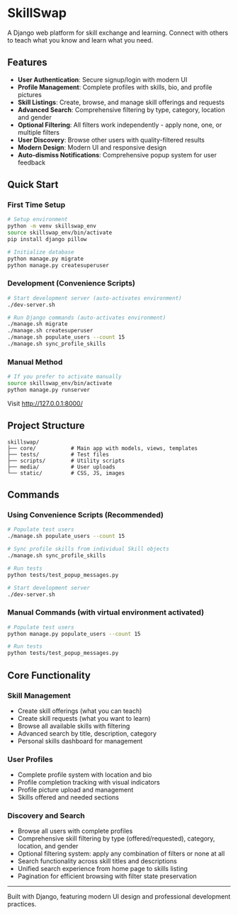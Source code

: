 # SkillSwap

A Django web platform for skill exchange and learning. Connect with others to teach what you know and learn what you need.

## Features

- **User Authentication**: Secure signup/login with modern UI
- **Profile Management**: Complete profiles with skills, bio, and profile pictures
- **Skill Listings**: Create, browse, and manage skill offerings and requests
- **Advanced Search**: Comprehensive filtering by type, category, location and gender
- **Optional Filtering**: All filters work independently - apply none, one, or multiple filters
- **User Discovery**: Browse other users with quality-filtered results
- **Modern Design**: Modern UI and responsive design
- **Auto-dismiss Notifications**: Comprehensive popup system for user feedback

## Quick Start

### First Time Setup
```bash
# Setup environment
python -m venv skillswap_env
source skillswap_env/bin/activate
pip install django pillow

# Initialize database
python manage.py migrate
python manage.py createsuperuser
```

### Development (Convenience Scripts)
```bash
# Start development server (auto-activates environment)
./dev-server.sh

# Run Django commands (auto-activates environment)
./manage.sh migrate
./manage.sh createsuperuser
./manage.sh populate_users --count 15
./manage.sh sync_profile_skills
```

### Manual Method
```bash
# If you prefer to activate manually
source skillswap_env/bin/activate
python manage.py runserver
```

Visit http://127.0.0.1:8000/

## Project Structure

```
skillswap/
├── core/           # Main app with models, views, templates
├── tests/          # Test files
├── scripts/        # Utility scripts
├── media/          # User uploads
└── static/         # CSS, JS, images
```

## Commands

### Using Convenience Scripts (Recommended)
```bash
# Populate test users
./manage.sh populate_users --count 15

# Sync profile skills from individual Skill objects
./manage.sh sync_profile_skills

# Run tests
python tests/test_popup_messages.py

# Start development server
./dev-server.sh
```

### Manual Commands (with virtual environment activated)
```bash
# Populate test users
python manage.py populate_users --count 15

# Run tests
python tests/test_popup_messages.py
```

## Core Functionality

### Skill Management
- Create skill offerings (what you can teach)
- Create skill requests (what you want to learn)
- Browse all available skills with filtering
- Advanced search by title, description, category
- Personal skills dashboard for management

### User Profiles
- Complete profile system with location and bio
- Profile completion tracking with visual indicators
- Profile picture upload and management
- Skills offered and needed sections

### Discovery and Search
- Browse all users with complete profiles
- Comprehensive skill filtering by type (offered/requested), category, location, and gender
- Optional filtering system: apply any combination of filters or none at all
- Search functionality across skill titles and descriptions
- Unified search experience from home page to skills listing
- Pagination for efficient browsing with filter state preservation

---

Built with Django, featuring modern UI design and professional development practices.
